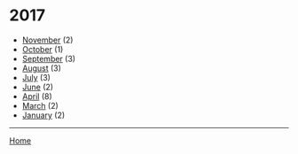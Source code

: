 # 2017

  * [November](./2017-11.md) (2)
  * [October](./2017-10.md) (1)
  * [September](./2017-09.md) (3)
  * [August](./2017-08.md) (3)
  * [July](./2017-07.md) (3)
  * [June](./2017-06.md) (2)
  * [April](./2017-04.md) (8)
  * [March](./2017-03.md) (2)
  * [January](./2017-01.md) (2)

----

[Home](../)
